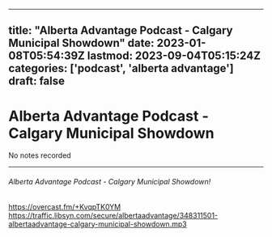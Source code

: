 
---
title: "Alberta Advantage Podcast - Calgary Municipal Showdown"
date: 2023-01-08T05:54:39Z
lastmod: 2023-09-04T05:15:24Z
categories: ['podcast', 'alberta advantage']
draft: false
---


# Alberta Advantage Podcast - Calgary Municipal Showdown

No notes recorded

- - -
###### Alberta Advantage Podcast - Calgary Municipal Showdown!

https://overcast.fm/+KvqpTK0YM  
https://traffic.libsyn.com/secure/albertaadvantage/348311501-albertaadvantage-calgary-municipal-showdown.mp3

<!-- #public #podcast #alberta advantage# -->

<!-- {BearID:E528D8A3-95E4-4927-B343-A5E407082BA7-28016-00002D97DEB4F508} -->
